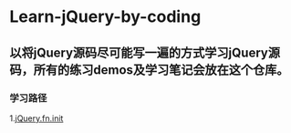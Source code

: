 # Learn-jQuery-by-coding
以将jQuery源码尽可能写一遍的方式学习jQuery源码，所有的练习demos及学习笔记会放在这个仓库。
---
### 学习路径
1.[jQuery.fn.init](https://github.com/LyuHaiLoong/Learn-jQuery-by-coding/tree/master/jQuery.fn.init)
